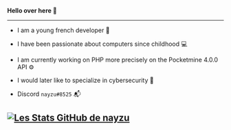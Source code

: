 __Hello over here 🤠__

--------------
* I am a young french developer 🧸
* I have been passionate about computers since childhood 💻
* I am currently working on PHP more precisely on the Pocketmine 4.0.0 API ⚙️
* I would later like to specialize in cybersecurity 📌

* Discord `nayzu#8525` 📬

[![Les Stats GitHub de nayzu](https://github-readme-stats.vercel.app/api?username=nayzu)](https://github.com/anuraghazra/github-readme-stats)
--------------
